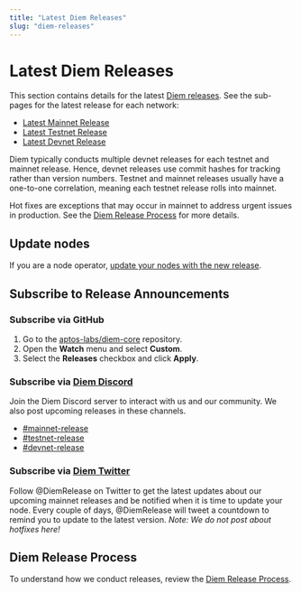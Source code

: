 ```yaml
---
title: "Latest Diem Releases"
slug: "diem-releases"
---
```


# Latest Diem Releases

This section contains details for the latest [Diem releases](https://github.com/aptos-labs/diem-core/releases). See the sub-pages for the latest release for each network:

* [Latest Mainnet Release](./mainnet-release.md)
* [Latest Testnet Release](./testnet-release.md)
* [Latest Devnet Release](./devnet-release.md)

Diem typically conducts multiple devnet releases for each testnet and mainnet release. Hence, devnet releases use commit hashes for tracking rather than version numbers. Testnet and mainnet releases usually have a one-to-one correlation, meaning each testnet release rolls into mainnet.

Hot fixes are exceptions that may occur in mainnet to address urgent issues in production. See the [Diem Release Process](https://github.com/aptos-labs/diem-core/blob/main/RELEASE.md) for more details.

## Update nodes

If you are a node operator, [update your nodes with the new release](../nodes/full-node/update-fullnode-with-new-releases.md).

## Subscribe to Release Announcements

### Subscribe via GitHub
1. Go to the [aptos-labs/diem-core](https://github.com/aptos-labs/diem-core) repository.
2. Open the **Watch** menu and select **Custom**.
3. Select the **Releases** checkbox and click **Apply**.

### Subscribe via [Diem Discord](https://discord.gg/diemnetwork)
Join the Diem Discord server to interact with us and our community. We also post upcoming releases in these channels.

  * [#mainnet-release](https://discord.com/channels/945856774056083548/1042502400507916349)
  * [#testnet-release](https://discord.com/channels/945856774056083548/1025614160555413545)
  * [#devnet-release](https://discord.com/channels/945856774056083548/956692649430093904)

### Subscribe via [Diem Twitter](https://twitter.com/DiemRelease)
Follow @DiemRelease on Twitter to get the latest updates about our upcoming mainnet releases and be notified when it is time to update your node.
Every couple of days, @DiemRelease will tweet a countdown to remind you to update to the latest version. *Note: We do not post about hotfixes here!*

## Diem Release Process
To understand how we conduct releases, review the [Diem Release Process](https://github.com/aptos-labs/diem-core/blob/main/RELEASE.md).